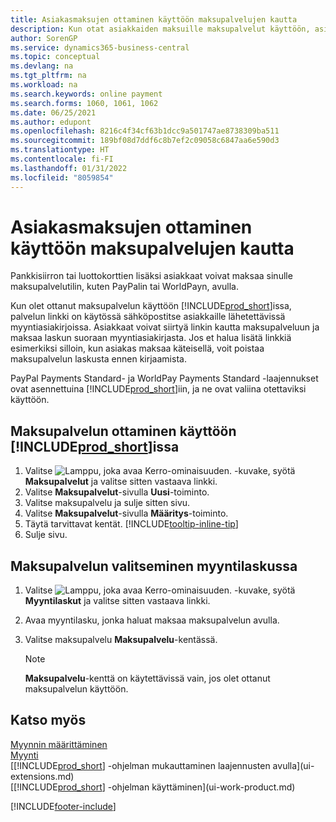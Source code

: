 ```yaml
---
title: Asiakasmaksujen ottaminen käyttöön maksupalvelujen kautta
description: Kun otat asiakkaiden maksuille maksupalvelut käyttöön, asiakkaiden on helpompi maksaa laskunsa.
author: SorenGP
ms.service: dynamics365-business-central
ms.topic: conceptual
ms.devlang: na
ms.tgt_pltfrm: na
ms.workload: na
ms.search.keywords: online payment
ms.search.forms: 1060, 1061, 1062
ms.date: 06/25/2021
ms.author: edupont
ms.openlocfilehash: 8216c4f34cf63b1dcc9a501747ae8738309ba511
ms.sourcegitcommit: 189bf08d7ddf6c8b7ef2c09058c6847aa6e590d3
ms.translationtype: HT
ms.contentlocale: fi-FI
ms.lasthandoff: 01/31/2022
ms.locfileid: "8059854"
---
```

# <a name="enable-customer-payments-through-payment-services"></a>Asiakasmaksujen ottaminen käyttöön maksupalvelujen kautta
Pankkisiirron tai luottokorttien lisäksi asiakkaat voivat maksaa sinulle maksupalvelutilin, kuten PayPalin tai WorldPayn, avulla.  

Kun olet ottanut maksupalvelun käyttöön [!INCLUDE[prod_short](includes/prod_short.md)]issa, palvelun linkki on käytössä sähköpostitse asiakkaille lähetettävissä myyntiasiakirjoissa. Asiakkaat voivat siirtyä linkin kautta maksupalveluun ja maksaa laskun suoraan myyntiasiakirjasta. Jos et halua lisätä linkkiä esimerkiksi silloin, kun asiakas maksaa käteisellä, voit poistaa maksupalvelun laskusta ennen kirjaamista.  

PayPal Payments Standard- ja WorldPay Payments Standard -laajennukset ovat asennettuina [!INCLUDE[prod_short](includes/prod_short.md)]iin, ja ne ovat valiina otettaviksi käyttöön.  

## <a name="to-enable-a-payment-service-in-prod_short"></a>Maksupalvelun ottaminen käyttöön [!INCLUDE[prod_short](includes/prod_short.md)]issa
1. Valitse ![Lamppu, joka avaa Kerro-ominaisuuden.](media/ui-search/search_small.png "Kerro, mitä haluat tehdä") -kuvake, syötä **Maksupalvelut** ja valitse sitten vastaava linkki.  
2. Valitse **Maksupalvelut**-sivulla **Uusi**-toiminto.  
3. Valitse maksupalvelu ja sulje sitten sivu.  
4. Valitse **Maksupalvelut**-sivulla **Määritys**-toiminto.  
5. Täytä tarvittavat kentät. [!INCLUDE[tooltip-inline-tip](includes/tooltip-inline-tip_md.md)]  
6. Sulje sivu.  

## <a name="to-select-a-payment-service-on-a-sales-invoice"></a>Maksupalvelun valitseminen myyntilaskussa
1. Valitse ![Lamppu, joka avaa Kerro-ominaisuuden.](media/ui-search/search_small.png "Kerro, mitä haluat tehdä") -kuvake, syötä **Myyntilaskut** ja valitse sitten vastaava linkki.  
2. Avaa myyntilasku, jonka haluat maksaa maksupalvelun avulla.  
3. Valitse maksupalvelu **Maksupalvelu**-kentässä.  

    > [!NOTE]  
    > **Maksupalvelu**-kenttä on käytettävissä vain, jos olet ottanut maksupalvelun käyttöön.  

## <a name="see-also"></a>Katso myös  
[Myynnin määrittäminen](sales-setup-sales.md)  
[Myynti](sales-manage-sales.md)  
[[!INCLUDE[prod_short](includes/prod_short.md)] -ohjelman mukauttaminen laajennusten avulla](ui-extensions.md)  
[[!INCLUDE[prod_short](includes/prod_short.md)] -ohjelman käyttäminen](ui-work-product.md)  


[!INCLUDE[footer-include](includes/footer-banner.md)]